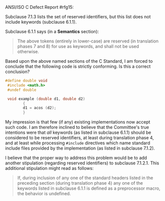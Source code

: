 ANSI/ISO C Defect Report #rfg15:

Subclause 7.1.3 lists the set of reserved identifiers, but this list does not
include keywords (subclause 6.1.1).

Subclause 6.1.1 says (in a **Semantics** section):

> The above tokens (entirely in lower-case) are reserved (in translation phases 7
> and 8\) for use as keywords, and shall not be used otherwise.

Based upon the above named sections of the C Standard, I am forced to conclude
that the following code is strictly conforming. Is this a correct conclusion?

```c
#define double void
 #include <math.h>
 #undef double

 void example (double d1, double d2)
        {
        d1 = acos (d2);
        }
```

My impression is that few (if any) existing implementations now accept such
code. I am therefore inclined to believe that the Committee's true intentions
were that *all* keywords (as listed in subclause 6.1.1) should be considered to
be reserved identifiers, at least during translation phase 4, and at least while
processing `#include` directives which name standard include files provided by
the implementation (as listed in subclause 7.1.2).

I believe that the proper way to address this problem would be to add another
stipulation (regarding reserved identifiers) to subclause 7.1.2.1. This
additional stipulation might read as follows:

> If, during inclusion of any one of the standard headers listed in the preceding
> section (during translation phase 4\) any one of the keywords listed in
> subclause 6.1.1 is defined as a preprocessor macro, the behavior is undefined.
